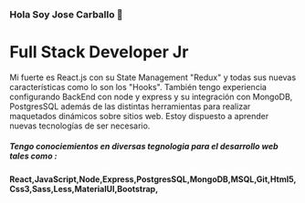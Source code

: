 ### Hola Soy Jose Carballo 👋


# Full Stack Developer Jr 
Mi fuerte es React.js con su State Management "Redux" y todas sus 
nuevas características como lo son los 
"Hooks". También tengo experiencia 
configurando BackEnd con node y express y 
su integración con MongoDB, PostgresSQL
además de las distintas herramientas para 
realizar maquetados dinámicos sobre sitios 
web. Estoy dispuesto a aprender nuevas 
tecnologías de ser necesario.


##### Tengo conociemientos en diversas tegnologia para el desarrollo web tales como :
#### React,JavaScript,Node,Express,PostgresSQL,MongoDB,MSQL,Git,Html5,Css3,Sass,Less,MaterialUI,Bootstrap,
<!--
**Carballo-jc/Carballo-jc** is a ✨ _special_ ✨ repository because its `README.md` (this file) appears on your GitHub profile.

Here are some ideas to get you started:

- 🔭 I’m currently working on ...
- 🌱 I’m currently learning ...
- 👯 I’m looking to collaborate on ...
- 🤔 I’m looking for help with ...
- 💬 Ask me about ...
- 📫 How to reach me: ...
- 😄 Pronouns: ...
- ⚡ Fun fact: ...
-->

